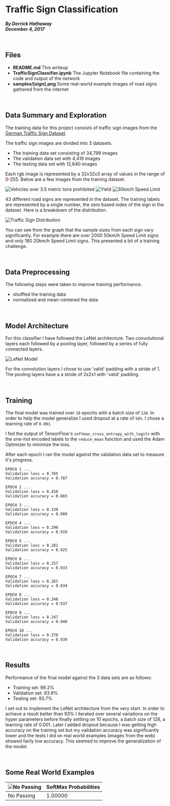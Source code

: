 Traffic Sign Classification
====

***By Derrick Hathaway<br />
December 4, 2017***

<br />

## Files

- **README.md** This writeup
- **TrafficSignClassifier.ipynb** The Jupyter Notebook file containing the code and output of the network
- **samples/[sign].png** Some real-world example images of road signs gathered from the internet

<br />

## Data Summary and Exploration

The training data for this project consists of traffic sign images from the [German Traffic Sign Dataset](http://benchmark.ini.rub.de/?section=gtsrb&subsection=dataset).

The traffic sign images are divided into 3 datasets.

- The training data set consisting of 34,799 images
- The validation data set with 4,419 images
- The testing data set with 12,640 images

Each rgb image is represented by a 32x32x3 array of values in the range of 0-255. Below are a few images from the training dataset.

![Vehicles over 3.5 metric tons prohibited](resources/truck.png)
![Yield](resources/yield.png)
![30km/h Speed Limit](resources/thirty.png)

43 different road signs are represented in the dataset. The training labels are represented by a single number, the zero based index of the sign in the dataset. Here is a breakdown of the distribution.

![Traffic Sign Distribution](resources/distribution.png)

You can see from the graph that the sample sizes from each sign vary significantly. For example there are over 2000 50km/h Speed Limit signs and only 180 20km/h Speed Limit signs. This presented a bit of a training challenge.

<br />

## Data Preprocessing

The following steps were taken to improve training performance.

- shuffled the training data
- normalized and mean-centered the data

<br />

## Model Architecture

For this classifier I have followed the LeNet architecture. Two convolutional layers each followed by a pooling layer, followed by a series of fully connected layers.

![LeNet Model](resources/arch.png)

For the convolution layers I chose to use 'valid' padding with a stride of 1. The pooling layers have a a stride of 2x2x1 with 'valid' padding.

<br />

## Training

The final model was trained over `10` epochs with a batch size of `128`. In order to help the model generalize I used dropout at a rate of `50%`. I chose a learning rate of `0.001`.

I fed the output of TensorFlow's `softmax_cross_entropy_with_logits` with the one-hot encoded labels to the `reduce_mean` function and used the Adam Optimizer to minimize the loss.

After each epoch I ran the model against the validation data set to measure it's progress.

```
EPOCH 1 ...
Validation loss = 0.765
Validation accuracy = 0.787

EPOCH 2 ...
Validation loss = 0.416
Validation accuracy = 0.883

EPOCH 3 ...
Validation loss = 0.339
Validation accuracy = 0.909

EPOCH 4 ...
Validation loss = 0.290
Validation accuracy = 0.919

EPOCH 5 ...
Validation loss = 0.281
Validation accuracy = 0.925

EPOCH 6 ...
Validation loss = 0.257
Validation accuracy = 0.933

EPOCH 7 ...
Validation loss = 0.261
Validation accuracy = 0.934

EPOCH 8 ...
Validation loss = 0.248
Validation accuracy = 0.937

EPOCH 9 ...
Validation loss = 0.247
Validation accuracy = 0.940

EPOCH 10 ...
Validation loss = 0.270
Validation accuracy = 0.939
```

<br />

## Results

Performance of the final model against the 3 data sets are as follows:

- Training set: 99.2%
- Validation set: 93.9%
- Testing set: 93.7%

I set out to implement the LeNet architecture from the very start. In order to achieve a result better than 93% I iterated over several variations on the hyper parameters before finally settling on 10 epochs, a batch size of 128, a learning rate of 0.001. Later I added dropout because I was getting high accuracy on the training set but my validation accuracy was significantly lower and the tests I did on real world examples (images from the web) showed fairly low accuracy. This seemed to improve the generalization of the model.

<br />

## Some Real World Examples

| ![No Passing](samples/nopassing.png) | SoftMax Probabilities |
| ------------------------------ | ----------- |
| No Passing | 1.00000 |